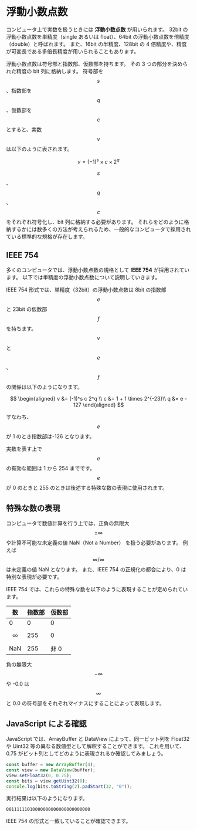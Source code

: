 # 浮動小数点数

コンピュータ上で実数を扱うときには **浮動小数点数** が用いられます。
32bit の浮動小数点数を単精度（single あるいは float）、64bit の浮動小数点数を倍精度（double）と呼ばれます。
また、16bit の半精度、128bit の 4 倍精度や、精度が可変長である多倍長精度が用いられることもあります。

浮動小数点数は符号部と指数部、仮数部を持ちます。
その 3 つの部分を決められた精度の bit 列に格納します。
符号部を $$s$$ 、指数部を $$q$$ 、仮数部を $$c$$ とすると、実数 $$v$$ は以下のように表されます。

$$
v = (-1)^s \times c \times 2^q
$$

$$s$$、$$q$$、$$c$$ をそれぞれ符号化し、bit 列に格納する必要があります。
それらをどのように格納するかには数多くの方法が考えられるため、一般的なコンピュータで採用されている標準的な規格が存在します。

## IEEE 754

多くのコンピュータでは、浮動小数点数の規格として **IEEE 754** が採用されています。
以下では単精度の浮動小数点数について説明していきます。

IEEE 754 形式では、単精度（32bit）の浮動小数点数は 8bit の指数部 $$e$$ と 23bit の仮数部 $$f$$ を持ちます。
$$v$$ と $$e$$、$$f$$ の関係は以下のようになります。

$$
\begin{aligned}
v &= (-1)^s c 2^q \\
c &= 1 + f \times 2^{-23}\\
q &= e - 127
\end{aligned}
$$

すなわち、$$e$$ が 1 のとき指数部は-126 となります。

実数を表す上で $$e$$の有効な範囲は 1 から 254 までです。
$$e$$ が 0 のときと 255 のときは後述する特殊な数の表現に使用されます。

## 特殊な数の表現

コンピュータで数値計算を行う上では、正負の無限大 $$\pm \infty$$ や計算不可能な未定義の値 NaN（Not a Number） を扱う必要があります。
例えば $$\infty / \infty$$ は未定義の値 NaN となります。
また、IEEE 754 の正規化の都合により、0 は特別な表現が必要です。

IEEE 754 では、これらの特殊な数を以下のように表現することが定められています。

| 数         | 指数部 | 仮数部 |
| ---------- | ------ | ------ |
| 0          | 0      | 0      |
| $$\infty$$ | 255    | 0      |
| NaN        | 255    | 非 0   |

負の無限大 $$-\infty$$ や -0.0 は$$\infty$$ と 0.0 の符号部をそれぞれマイナスにすることによって表現します。

## JavaScript による確認

JavaScript では、ArrayBuffer と DataView によって、同一ビット列を Float32 や Uint32 等の異なる数値型として解釈することができます。
これを用いて、0.75 がビット列としてどのように表現されるか確認してみましょう。

```javascript
const buffer = new ArrayBuffer(4);
const view = new DataView(buffer);
view.setFloat32(0, 0.75);
const bits = view.getUint32(0);
console.log(bits.toString(2).padStart(32, "0"));
```

実行結果は以下のようになります。

```console
00111111010000000000000000000000
```

IEEE 754 の形式と一致していることが確認できます。
